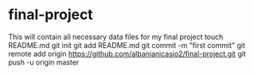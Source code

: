 final-project
=============

This will contain all necessary data files for my final project
touch README.md
git init
git add README.md
git commit -m "first commit"
git remote add origin https://github.com/albanianicasio2/final-project.git
git push -u origin master
